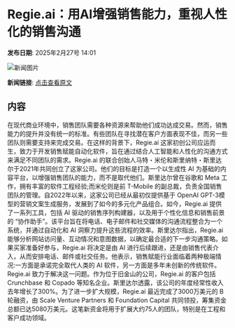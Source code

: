 # Regie.ai：用AI增强销售能力，重视人性化的销售沟通

**发布日期**: 2025年2月27号 14:01

![新闻图片](https://upload.chinaz.com/2025/0227/6387626164401461912837380.png)

**新闻链接**: [点击查看原文](https://www.aibase.com/zh/news/15787)

## 内容

在现代商业环境中，销售团队需要各种资源来帮助他们成功达成交易。然而，销售能力的提升并没有统一的标准。有些团队在寻找潜在客户方面表现不佳，而另一些团队则需要支持来完成交易。在这样的背景下，Regie.ai 这家初创公司应运而生，致力于开发销售赋能自动化软件，旨在通过结合人工智能和人性化的沟通方式来满足不同团队的需求。Regie.ai 的联合创始人马特・米伦和斯里纳特・斯里达尔于2021年共同创立了这家公司。他们的目标是打造一个以生成性 AI 为基础的内容平台，以增强销售团队的能力，而不是取代他们。斯里达尔曾在谷歌和 Meta 工作，拥有丰富的软件工程经验;而米伦则是前 T-Mobile 的副总裁，负责全国销售团队的管理。自2022年以来，这家公司已经从最初仅提供基于 OpenAI GPT-3模型的营销文案生成服务，发展到了如今的多元化产品组合。如今，Regie.ai 提供了一系列工具，包括 AI 驱动的销售序列构建器，以及用于个性化信息和销售前景的 “协作助手”。该平台旨在将电话、电子邮件和社交媒体的沟通流程整合为一个系统，并通过自动化和 AI 洞察力提升这些流程的效率。斯里达尔指出，Regie.ai 能够分析网站访问量、互动情况和意图数据，以确定最合适的下一步沟通策略。如果买家准备好参与，Regie.ai 将决定是由 AI 进行后续跟进，还是由销售代表介入，从而安排电话、邮件或社交任务。他表示，销售赋能行业面临着两种极端情况:一方面是承诺完全取代人类的 AI 软件，另一方面是多年未创新的传统软件。Regie.ai 致力于解决这一问题。作为位于旧金山的公司，Regie.ai 的客户包括 Crunchbase 和 Copado 等知名企业。斯里达尔透露，该公司的年度经常性收入去年增长了300%。为了进一步扩大规模，Regie.ai 最近完成了3000万美元的 B 轮融资，由 Scale Venture Partners 和 Foundation Capital 共同领投，筹集资金总额已达5080万美元。这笔新资金将用于扩展大约75人的团队，特别是在工程和客户成功领域。

